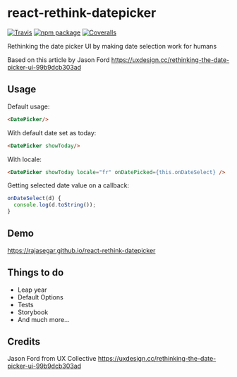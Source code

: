 # react-rethink-datepicker

[![Travis][build-badge]][build]
[![npm package][npm-badge]][npm]
[![Coveralls][coveralls-badge]][coveralls]


Rethinking the date picker UI by making date selection work for humans

Based on this article by Jason Ford
https://uxdesign.cc/rethinking-the-date-picker-ui-99b9dcb303ad


## Usage
Default usage:
```html
<DatePicker/>
```

With default date set as today:
```html
<DatePicker showToday/>
```

With locale:
```html
<DatePicker showToday locale="fr" onDatePicked={this.onDateSelect} />
```

Getting selected date value on a callback:
```js
onDateSelect(d) {
  console.log(d.toString());
}
```

## Demo
https://rajasegar.github.io/react-rethink-datepicker

## Things to do
- Leap year
- Default Options
- Tests
- Storybook
- And much more...

## Credits
Jason Ford from UX Collective
https://uxdesign.cc/rethinking-the-date-picker-ui-99b9dcb303ad



[build-badge]: https://img.shields.io/travis/user/repo/master.png?style=flat-square
[build]: https://travis-ci.org/user/repo

[npm-badge]: https://img.shields.io/npm/v/npm-package.png?style=flat-square
[npm]: https://www.npmjs.org/package/npm-package

[coveralls-badge]: https://img.shields.io/coveralls/user/repo/master.png?style=flat-square
[coveralls]: https://coveralls.io/github/user/repo
